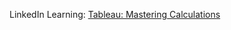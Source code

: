 LinkedIn Learning: [Tableau: Mastering Calculations](https://www.linkedin.com/learning/tableau-mastering-calculations?u=2205202)
